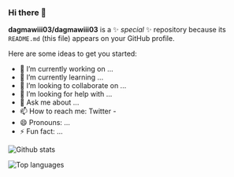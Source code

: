 ### Hi there 👋


**dagmawiii03/dagmawiii03** is a ✨ _special_ ✨ repository because its `README.md` (this file) appears on your GitHub profile.

Here are some ideas to get you started:

- 🔭 I’m currently working on ...
- 🌱 I’m currently learning ...
- 👯 I’m looking to collaborate on ...
- 🤔 I’m looking for help with ...
- 💬 Ask me about ...
- 📫 How to reach me: Twitter - 
- 😄 Pronouns: ...
- ⚡ Fun fact: ...

![Github stats](https://github-readme-stats.vercel.app/api?username=dagmawiii03&count_private=true&show_icons=true&theme=radical)

![Top languages](https://github-readme-stats.vercel.app/api/top-langs/?username=dagmawiii03&show_icons=true&theme=radical)

